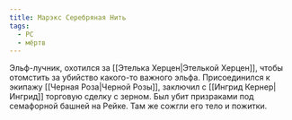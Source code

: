 ```yaml
---
title: Марэкс Серебряная Нить
tags:
  - PC
  - мёртв
---
```

Эльф-лучник, охотился за [[Этелька Херцен|Этелькой Херцен]], чтобы отомстить за убийство какого-то важного эльфа. Присоединился к экипажу [[Черная Роза|Черной Розы]], заключил с [[Ингрид Кернер|Ингрид]] торговую сделку с зерном. Был убит призраками под семафорной башней на Рейке. Там же сожгли его тело и пожитки.